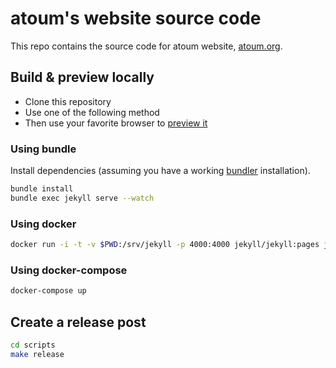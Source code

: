 # atoum's website source code

This repo contains the source code for atoum website, [atoum.org](http://atoum.org).

## Build & preview locally

* Clone this repository
* Use one of the following method
* Then use your favorite browser to [preview it](http://127.0.0.1:4000)

### Using bundle

Install dependencies (assuming you have a working [bundler](http://bundler.io/) installation).

```bash
bundle install
bundle exec jekyll serve --watch
```

### Using docker

```bash
docker run -i -t -v $PWD:/srv/jekyll -p 4000:4000 jekyll/jekyll:pages jekyll serve --watch
```

### Using docker-compose

```bash
docker-compose up
```

## Create a release post

```bash
cd scripts
make release
```

